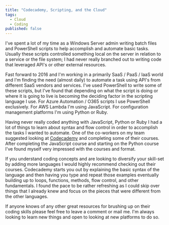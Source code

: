 ```yaml
---
title: "Codecademy, Scripting, and the Cloud"
tags: 
  - Cloud
  - Coding
published: false
---
```


I've spent a lot of my time as a Windows Server admin writing batch files and PowerShell scripts to help accomplish and automate basic tasks. Usually these scripts controlled something local on the server in relation to a service or the file system; I had never really branched out to writing code that leveraged API's or other external resources.

Fast forward to 2016 and I'm working in a primarily SaaS / PaaS / IaaS world and I'm finding the need (almost daily) to automate a task using API's from different SaaS vendors and services. I've used PowerShell to write some of these scripts, but I've found that depending on what the script is doing or where it is going to live is becoming the deciding factor in the scripting language I use. For Azure Automation / O365 scripts I use PowerShell exclusively. For AWS Lambda I'm using JavaScript. For configuration management platforms I'm using Python or Ruby.

Having never really coded anything with JavaScript, Python or Ruby I had a lot of things to learn about syntax and flow control in order to accomplish the tasks I wanted to automate. One of the co-workers on my team suggested looking at [Codecademy](https://www.codecademy.com/learn/all) and completing some of their courses. After completing the JavaScript course and starting on the Python course I've found myself very impressed with the courses and format.

If you understand coding concepts and are looking to diversify your skill-set by adding more languages I would highly recommend checking out their courses. Codecademy starts you out by explaining the basic syntax of the language and then having you type and repeat those examples eventually building up to loops, functions, methods, flow control, and other fundamentals. I found the pace to be rather refreshing as I could skip over things that I already knew and focus on the pieces that were different from the other languages.

If anyone knows of any other great resources for brushing up on their coding skills please feel free to leave a comment or mail me. I'm always looking to learn new things and open to looking at new platforms to do so.
